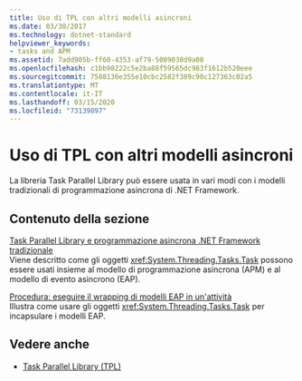 ```yaml
---
title: Uso di TPL con altri modelli asincroni
ms.date: 03/30/2017
ms.technology: dotnet-standard
helpviewer_keywords:
- tasks and APM
ms.assetid: 7add905b-ff60-4353-af79-5089038d9a08
ms.openlocfilehash: c1bb98222c5e2ba88f59565dc983f1612b520eee
ms.sourcegitcommit: 7588136e355e10cbc2582f389c90c127363c02a5
ms.translationtype: MT
ms.contentlocale: it-IT
ms.lasthandoff: 03/15/2020
ms.locfileid: "73139897"
---
```

# <a name="using-tpl-with-other-asynchronous-patterns"></a>Uso di TPL con altri modelli asincroni
La libreria Task Parallel Library può essere usata in vari modi con i modelli tradizionali di programmazione asincrona di .NET Framework.  
  
## <a name="in-this-section"></a>Contenuto della sezione  
 [Task Parallel Library e programmazione asincrona .NET Framework tradizionale](../../../docs/standard/parallel-programming/tpl-and-traditional-async-programming.md)  
 Viene descritto come gli oggetti <xref:System.Threading.Tasks.Task> possono essere usati insieme al modello di programmazione asincrona (APM) e al modello di evento asincrono (EAP).  
  
 [Procedura: eseguire il wrapping di modelli EAP in un'attività](../../../docs/standard/parallel-programming/how-to-wrap-eap-patterns-in-a-task.md)  
 Illustra come usare gli oggetti <xref:System.Threading.Tasks.Task> per incapsulare i modelli EAP.  
  
## <a name="see-also"></a>Vedere anche

- [Task Parallel Library (TPL)](../../../docs/standard/parallel-programming/task-parallel-library-tpl.md)
